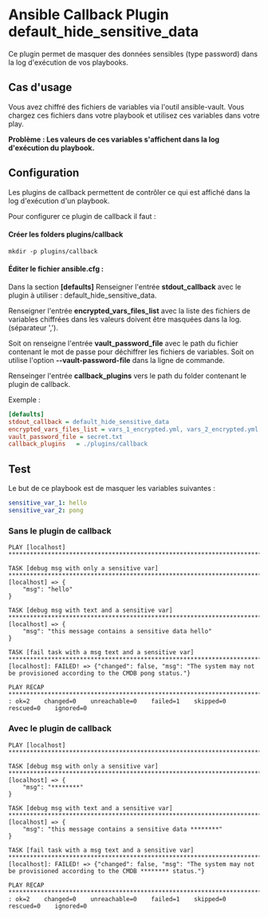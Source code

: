 # Ansible Callback Plugin default_hide_sensitive_data

Ce plugin permet de masquer des données sensibles (type password) dans la log d'exécution de vos playbooks.

## Cas d'usage
Vous avez chiffré des fichiers de variables via l'outil ansible-vault.
Vous chargez ces fichiers dans votre playbook et utilisez ces variables dans votre play.

**Problème : Les valeurs de ces variables s'affichent dans la log d'exécution du playbook.**

## Configuration
Les plugins de callback permettent de contrôler ce qui est affiché dans la log d'exécution d'un playbook.

Pour configurer ce plugin de callback il faut :

#### Créer les folders plugins/callback
``` shell
mkdir -p plugins/callback
```

#### Éditer le fichier ansible.cfg :

Dans la section **[defaults]**
Renseigner l'entrée **stdout_callback** avec le plugin à utiliser : default_hide_sensitive_data.

Renseigner l'entrée **encrypted_vars_files_list** avec la liste des fichiers de variables chiffrées dans les valeurs doivent être masquées dans la log. (séparateur ',').

Soit on renseigne l'entrée **vault_password_file** avec le path du fichier contenant le mot de passe pour déchiffrer les fichiers de variables.
Soit on utilise l'option **--vault-password-file** dans la ligne de commande.

Renseinger l'entrée **callback_plugins** vers le path du folder contenant le plugin de callback.

Exemple :
``` ini
[defaults]
stdout_callback = default_hide_sensitive_data
encrypted_vars_files_list = vars_1_encrypted.yml, vars_2_encrypted.yml
vault_password_file = secret.txt
callback_plugins   = ./plugins/callback
```

## Test

Le but de ce playbook est de masquer les variables suivantes :

``` yaml
sensitive_var_1: hello
sensitive_var_2: pong
``` 

### Sans le plugin de callback

``` 
PLAY [localhost] *****************************************************************************************************************************************************************************************************************************

TASK [debug msg with only a sensitive var] ***************************************************************************************************************************************************************************************************ok: [localhost] => {
    "msg": "hello"
}

TASK [debug msg with text and a sensitive var] ***********************************************************************************************************************************************************************************************ok: [localhost] => {
    "msg": "this message contains a sensitive data hello"
}

TASK [fail task with a msg text and a sensitive var] *****************************************************************************************************************************************************************************************fatal: [localhost]: FAILED! => {"changed": false, "msg": "The system may not be provisioned according to the CMDB pong status."}

PLAY RECAP ***********************************************************************************************************************************************************************************************************************************localhost                  : ok=2    changed=0    unreachable=0    failed=1    skipped=0    rescued=0    ignored=0
``` 

### Avec le plugin de callback

``` 
PLAY [localhost] *****************************************************************************************************************************************************************************************************************************

TASK [debug msg with only a sensitive var] ***************************************************************************************************************************************************************************************************ok: [localhost] => {
    "msg": "********"
}

TASK [debug msg with text and a sensitive var] ***********************************************************************************************************************************************************************************************ok: [localhost] => {
    "msg": "this message contains a sensitive data ********"
}

TASK [fail task with a msg text and a sensitive var] *****************************************************************************************************************************************************************************************fatal: [localhost]: FAILED! => {"changed": false, "msg": "The system may not be provisioned according to the CMDB ******** status."}

PLAY RECAP ***********************************************************************************************************************************************************************************************************************************localhost                  : ok=2    changed=0    unreachable=0    failed=1    skipped=0    rescued=0    ignored=0
``` 